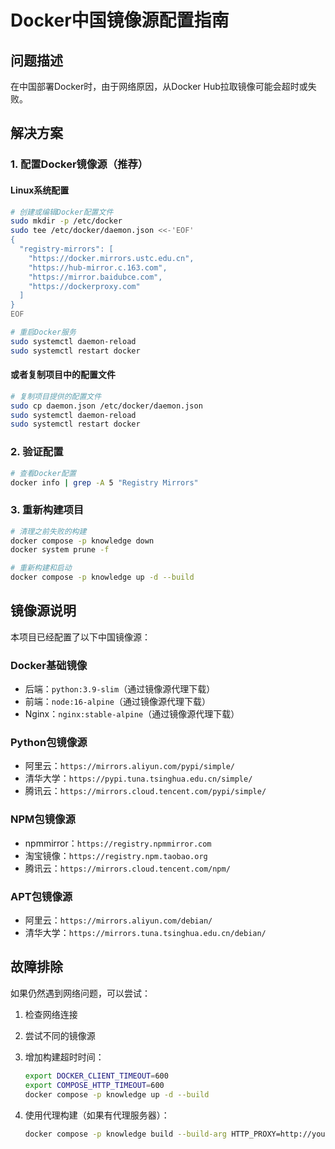 # Docker中国镜像源配置指南

## 问题描述
在中国部署Docker时，由于网络原因，从Docker Hub拉取镜像可能会超时或失败。

## 解决方案

### 1. 配置Docker镜像源（推荐）

#### Linux系统配置
```bash
# 创建或编辑Docker配置文件
sudo mkdir -p /etc/docker
sudo tee /etc/docker/daemon.json <<-'EOF'
{
  "registry-mirrors": [
    "https://docker.mirrors.ustc.edu.cn",
    "https://hub-mirror.c.163.com",
    "https://mirror.baidubce.com",
    "https://dockerproxy.com"
  ]
}
EOF

# 重启Docker服务
sudo systemctl daemon-reload
sudo systemctl restart docker
```

#### 或者复制项目中的配置文件
```bash
# 复制项目提供的配置文件
sudo cp daemon.json /etc/docker/daemon.json
sudo systemctl daemon-reload
sudo systemctl restart docker
```

### 2. 验证配置
```bash
# 查看Docker配置
docker info | grep -A 5 "Registry Mirrors"
```

### 3. 重新构建项目
```bash
# 清理之前失败的构建
docker compose -p knowledge down
docker system prune -f

# 重新构建和启动
docker compose -p knowledge up -d --build
```

## 镜像源说明

本项目已经配置了以下中国镜像源：

### Docker基础镜像
- 后端：`python:3.9-slim`（通过镜像源代理下载）
- 前端：`node:16-alpine`（通过镜像源代理下载）
- Nginx：`nginx:stable-alpine`（通过镜像源代理下载）

### Python包镜像源
- 阿里云：`https://mirrors.aliyun.com/pypi/simple/`
- 清华大学：`https://pypi.tuna.tsinghua.edu.cn/simple/`
- 腾讯云：`https://mirrors.cloud.tencent.com/pypi/simple/`

### NPM包镜像源
- npmmirror：`https://registry.npmmirror.com`
- 淘宝镜像：`https://registry.npm.taobao.org`
- 腾讯云：`https://mirrors.cloud.tencent.com/npm/`

### APT包镜像源
- 阿里云：`https://mirrors.aliyun.com/debian/`
- 清华大学：`https://mirrors.tuna.tsinghua.edu.cn/debian/`

## 故障排除

如果仍然遇到网络问题，可以尝试：

1. 检查网络连接
2. 尝试不同的镜像源
3. 增加构建超时时间：
   ```bash
   export DOCKER_CLIENT_TIMEOUT=600
   export COMPOSE_HTTP_TIMEOUT=600
   docker compose -p knowledge up -d --build
   ```

4. 使用代理构建（如果有代理服务器）：
   ```bash
   docker compose -p knowledge build --build-arg HTTP_PROXY=http://your-proxy:port --build-arg HTTPS_PROXY=http://your-proxy:port
   ```
